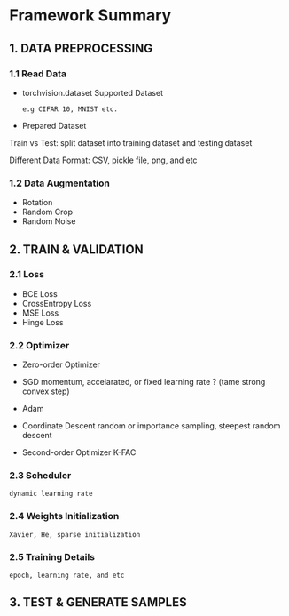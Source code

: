# Framework Summary #
## 1. DATA PREPROCESSING ##
### 1.1 Read Data ###
- torchvision.dataset Supported Dataset

      e.g CIFAR 10, MNIST etc.
      
- Prepared Dataset

Train vs Test: split dataset into training dataset and testing dataset

Different Data Format: CSV, pickle file, png, and etc
        
### 1.2 Data Augmentation
- Rotation
- Random Crop
- Random Noise
    
## 2. TRAIN & VALIDATION ##
### 2.1 Loss
- BCE Loss
- CrossEntropy Loss
- MSE Loss
- Hinge Loss
 ### 2.2 Optimizer
- Zero-order Optimizer
- SGD
      momentum, accelarated, or fixed learning rate ? (tame strong convex step)
      
- Adam
- Coordinate Descent
      random or importance sampling, steepest random descent
- Second-order Optimizer
      K-FAC   
### 2.3 Scheduler
    dynamic learning rate
### 2.4 Weights Initialization
    Xavier, He, sparse initialization
  ### 2.5 Training Details
    epoch, learning rate, and etc

## 3. TEST & GENERATE SAMPLES ##
